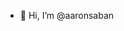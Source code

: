 - 👋 Hi, I’m @aaronsaban

<!---
aaronsaban/aaronsaban is a ✨ special ✨ repository because its `README.md` (this file) appears on your GitHub profile.
You can click the Preview link to take a look at your changes.
--->
